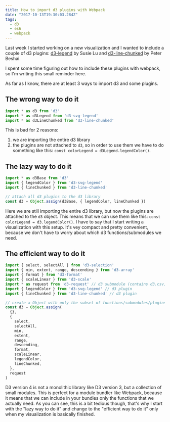 ```yaml
---
title: How to import d3 plugins with Webpack
date: "2017-10-13T19:30:03.284Z"
tags:
  - d3
  - es6
  - webpack
---
```


Last week I started working on a new visualization and I wanted to include a couple of d3 plugins: [d3-legend](http://d3-legend.susielu.com/) by Susie Lu and [d3-line-chunked](https://peterbeshai.com/vis/d3-line-chunked/) by Peter Beshai.

I spent some time figuring out how to include these plugins with webpack, so I'm writing this small reminder here.

As far as I know, there are at least 3 ways to import d3 and some plugins.

## The wrong way to do it

```javascript
import * as d3 from 'd3'
import * as d3Legend from 'd3-svg-legend'
import * as d3LineChunked from 'd3-line-chunked'
```

This is bad for 2 reasons:

1.  we are importing the entire d3 library
2.  the plugins are not attached to `d3`, so in order to use them we have to do something like this: `const colorLegend = d3Legend.legendColor()`.

## The lazy way to do it

```javascript
import * as d3Base from 'd3'
import { legendColor } from 'd3-svg-legend'
import { lineChunked } from 'd3-line-chunked'

// attach all d3 plugins to the d3 library
const d3 = Object.assign(d3Base, { legendColor, lineChunked })
```

Here we are still importing the entire d3 library, but now the plugins are attached to the `d3` object. This means that we can use them like this: `const colorLegend = d3.legendColor()`. I have to say that I start writing a visualization with this setup. It's vey compact and pretty convenient, because we don't have to worry about which d3 functions/submodules we need.

## The efficient way to do it

```javascript
import { select, selectAll } from 'd3-selection'
import { min, extent, range, descending } from 'd3-array'
import { format } from 'd3-format'
import { scaleLinear } from 'd3-scale'
import * as request from 'd3-request' // d3 submodule (contains d3.csv, d3.json, etc)
import { legendColor } from 'd3-svg-legend' // d3 plugin
import { lineChunked } from 'd3-line-chunked' // d3 plugin

// create a Object with only the subset of functions/submodules/plugins that we need
const d3 = Object.assign(
  {},
  {
    select,
    selectAll,
    min,
    extent,
    range,
    descending,
    format,
    scaleLinear,
    legendColor,
    lineChunked,
  },
  request
)
```

D3 version 4 is not a monolithic library like D3 version 3, but a collection of small modules. This is perfect for a module bundler like Webpack, because it means that we can include in your bundles only the functions that we actually need. As you can see, this is a bit tedious though, that's why I start with the "lazy way to do it" and change to the "efficient way to do it" only when my visualization is basically finished.
